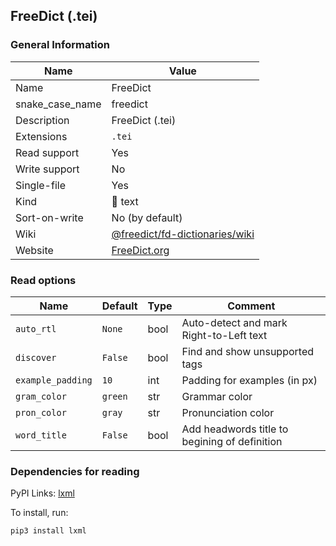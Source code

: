 
## FreeDict (.tei) ##

### General Information ###
Name | Value
---- | -------
Name | FreeDict
snake_case_name | freedict
Description | FreeDict (.tei)
Extensions | `.tei`
Read support | Yes
Write support | No
Single-file | Yes
Kind | 📝 text
Sort-on-write | No (by default)
Wiki | [@freedict/fd-dictionaries/wiki](https://github.com/freedict/fd-dictionaries/wiki)
Website | [FreeDict.org](https://freedict.org/)


### Read options ###
Name | Default | Type | Comment
---- | ------- | ---- | -------
`auto_rtl` | `None` | bool | Auto-detect and mark Right-to-Left text
`discover` | `False` | bool | Find and show unsupported tags
`example_padding` | `10` | int | Padding for examples (in px)
`gram_color` | `green` | str | Grammar color
`pron_color` | `gray` | str | Pronunciation color
`word_title` | `False` | bool | Add headwords title to begining of definition


### Dependencies for reading ###
PyPI Links: [lxml](https://pypi.org/project/lxml)

To install, run:

    pip3 install lxml



